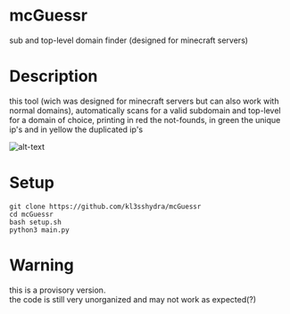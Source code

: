 # mcGuessr
sub and top-level domain finder (designed for minecraft servers)

# Description
this tool (wich was designed for minecraft servers but can also work with normal domains), automatically scans for a valid subdomain and top-level for a domain of choice, printing in red the not-founds, in green the unique ip's and in yellow the duplicated ip's


![alt-text](https://github.com/kl3sshydra/mcGuessr/raw/main/screenshot.png)

# Setup
```
git clone https://github.com/kl3sshydra/mcGuessr
cd mcGuessr
bash setup.sh
python3 main.py
```

# Warning
this is a provisory version.<br>
the code is still very unorganized and may not work as expected(?)